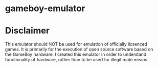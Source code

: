 # gameboy-emulator

# Disclaimer 
This emulator should NOT be used for emulation of officially licsenced games. It is primarily for the execution of open source software based on the GameBoy hardware. I created this emulator in order to understand functionality of hardware, rather than to be used for illegitimate means.
